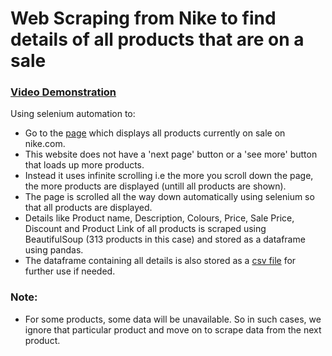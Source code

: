 # Web Scraping from Nike to find details of all products that are on a sale

### [Video Demonstration](https://streamable.com/slbami)

Using selenium automation to:

- Go to the [page](https://www.nike.com/in/w/sale-3yaep) which displays all products currently on sale on nike.com.
- This website does not have a 'next page' button or a 'see more' button that loads up more products.
- Instead it uses infinite scrolling i.e the more you scroll down the page, the more products are displayed (untill all products are shown).
- The page is scrolled all the way down automatically using selenium so that all products are displayed.
- Details like Product name, Description, Colours, Price, Sale Price, Discount and Product Link of all products is scraped using BeautifulSoup 
  (313 products in this case) and stored as a dataframe using pandas.
- The dataframe containing all details is also stored as a [csv file](https://github.com/Prajwalsrinvas/web-scraping-projects/blob/main/8.%20Nike%20Scraper/nike%20sale%20data.csv)   for further use if needed.

### Note:
- For some products, some data will be unavailable. So in such cases, we ignore that particular product and move on to scrape data from the next product.



